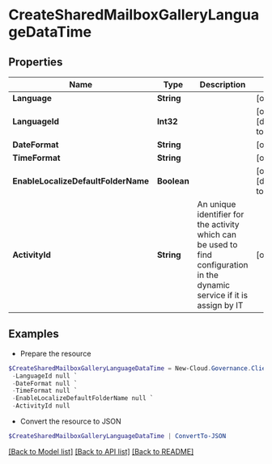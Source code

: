# CreateSharedMailboxGalleryLanguageDataTime
## Properties

Name | Type | Description | Notes
------------ | ------------- | ------------- | -------------
**Language** | **String** |  | [optional] 
**LanguageId** | **Int32** |  | [optional] [default to 0]
**DateFormat** | **String** |  | [optional] 
**TimeFormat** | **String** |  | [optional] 
**EnableLocalizeDefaultFolderName** | **Boolean** |  | [optional] [default to $false]
**ActivityId** | **String** | An unique identifier for the activity which can be used to find configuration in the dynamic service if it is assign by IT | [optional] 

## Examples

- Prepare the resource
```powershell
$CreateSharedMailboxGalleryLanguageDataTime = New-Cloud.Governance.ClientCreateSharedMailboxGalleryLanguageDataTime  -Language null `
 -LanguageId null `
 -DateFormat null `
 -TimeFormat null `
 -EnableLocalizeDefaultFolderName null `
 -ActivityId null
```

- Convert the resource to JSON
```powershell
$CreateSharedMailboxGalleryLanguageDataTime | ConvertTo-JSON
```

[[Back to Model list]](../README.md#documentation-for-models) [[Back to API list]](../README.md#documentation-for-api-endpoints) [[Back to README]](../README.md)

